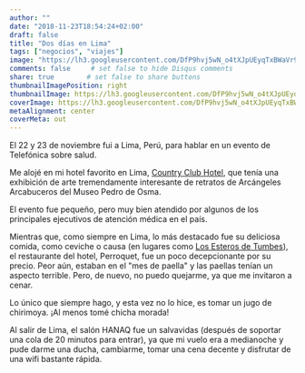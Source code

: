 ```yaml
---
author: ""
date: "2018-11-23T18:54:24+02:00"
draft: false
title: "Dos días en Lima"
tags: ["negocios", "viajes"]
image: "https://lh3.googleusercontent.com/DfP9hvj5wN_o4tXJpUEyqTxBWaVr9DzDgpXEJ5tw8wD-AB1mTeNJfRZkmVNBpBjpAyfbGiqM_HvCS__m0QFA6XLNAS-DZ5SXzLcuJrrk9MZMabjGpm1oskWhOvj1PmbyT32su8_Apx4=w1920-h1080"
comments: false     # set false to hide Disqus comments
share: true        # set false to share buttons
thumbnailImagePosition: right
thumbnailImage: https://lh3.googleusercontent.com/DfP9hvj5wN_o4tXJpUEyqTxBWaVr9DzDgpXEJ5tw8wD-AB1mTeNJfRZkmVNBpBjpAyfbGiqM_HvCS__m0QFA6XLNAS-DZ5SXzLcuJrrk9MZMabjGpm1oskWhOvj1PmbyT32su8_Apx4=w1920-h1080
coverImage: https://lh3.googleusercontent.com/DfP9hvj5wN_o4tXJpUEyqTxBWaVr9DzDgpXEJ5tw8wD-AB1mTeNJfRZkmVNBpBjpAyfbGiqM_HvCS__m0QFA6XLNAS-DZ5SXzLcuJrrk9MZMabjGpm1oskWhOvj1PmbyT32su8_Apx4=w1920-h1080
metaAlignment: center
coverMeta: out
---
```


El 22 y 23 de noviembre fui a Lima, Perú, para hablar en un evento de Telefónica sobre salud.

<!--more-->

Me alojé en mi hotel favorito en Lima, [Country Club Hotel](https://www.lhw.com/hotel/Country-Club-Lima-Hotel-Lima-Peru), que tenía una exhibición de arte tremendamente interesante de retratos de Arcángeles Arcabuceros del Museo Pedro de Osma.

El evento fue pequeño, pero muy bien atendido por algunos de los principales ejecutivos de atención médica en el país.

Mientras que, como siempre en Lima, lo más destacado fue su deliciosa comida, como ceviche o causa (en lugares como [Los Esteros de Tumbes](https://www.facebook.com/esterosdetumbes/)), el restaurante del hotel, Perroquet, fue un poco decepcionante por su precio. Peor aún, estaban en el "mes de paella" y las paellas tenían un aspecto terrible. Pero, de nuevo, no puedo quejarme, ya que me invitaron a cenar.

Lo único que siempre hago, y esta vez no lo hice, es tomar un jugo de chirimoya. ¡Al menos tomé chicha morada!

Al salir de Lima, el salón HANAQ fue un salvavidas (después de soportar una cola de 20 minutos para entrar), ya que mi vuelo era a medianoche y pude darme una ducha, cambiarme, tomar una cena decente y disfrutar de una wifi bastante rápida.

<script src="https://cdn.jsdelivr.net/npm/publicalbum@latest/dist/pa-embed-player.min.js" async></script>
<div class="pa-embed-player" style="width:100%; height:480px; display:none;"
  data-link="https://photos.app.goo.gl/4empgm1m27rd9dJT7"
  data-title="34 new photos by Jorge Cortell">
  <img data-src="https://lh3.googleusercontent.com/aDaz9x7kZbWVsLaLp_Q12R3oyrYfCVivhjGwmgKO_dX11AhL3RuDKRAKetJ0Vs7B92nTqe69zJn037V6AYo72HEQZpd2ZybpbbKjavW-X9l-IHzy1XYVoJbe1eEwYcmwLTqy5uh-ZQs=w1920-h1080" src="" alt="" />
  <img data-src="https://lh3.googleusercontent.com/LZLV5y44pCQd4VC1OiefadzB9055cPOAt9MQuGdpcIqmQ3NbpQR_xPKs5q9HbgYGc2JxmFz2X3d-wlRj5pLznIxvcOpVUWH3r3NOnCaLyxsbw1_TnZ1jax9k62FPOC8KddMg7giZw8s=w1920-h1080" src="" alt="" />
  <img data-src="https://lh3.googleusercontent.com/OeIUl5V62clrvEfH3qLG5qYZRjfcUL97FIcOPjvZfPVDBm0kTHa-GDyjyv9agHha0i5AFpGK22-7AIsXmkuvSdBQJv6-P8M06DeDFTit7-Mpew75GUOx7-rKw8PxPubVoH2TP5zejAg=w1920-h1080" src="" alt="" />
  <img data-src="https://lh3.googleusercontent.com/dnYIA1dPW6zEvqgdxQHON1R8aSEjld7GRPvPi7CL3_-lGtYjFU0ON-5U-j1YBKSpv-ytkVtP6yFOqE6FJdGuHph1MJLXdWDGWfAVl0X1FJP-82Mv1NcKPBmdJTXcSvrFhZVOIzL2a-4=w1920-h1080" src="" alt="" />
  <img data-src="https://lh3.googleusercontent.com/w_apPotjufWSB3fdGnKUeFW6E--3HmK7xA1m2k_AhCt0pRAtR9gnfMRlXKkBmhkAO4N7UFNYljePFftt8RdyD_B4IqlJc5mK1Jsx-jO-WTyUGhN07lyZVde_EQRjH7m6ZQyFD2oQ_vQ=w1920-h1080" src="" alt="" />
  <img data-src="https://lh3.googleusercontent.com/GRA9teEZ7pp1d0euyjj5C6JY6ZJladwRjnztsIEeHOl-7QSV0XbpRU3NfhuIuw5ZePClwcel3wPLW6oTuDenjNaaki2P1GP9oE_ll2AwZhoYV7Om3KV0w5b9GvmkeGU2BJO4tHonbl8=w1920-h1080" src="" alt="" />
  <img data-src="https://lh3.googleusercontent.com/q8SvNUSGYMlpgqcagAROZPG_QfxT8XE37xaXK6U9T4PULgx8kWYW4BS6Alt3HR3qXeKdKRkgVWZcs2HzZSYY_N7R3rjYLHBAAqEn2EGtmDeQ7IEX0_be2_LR30PJNz1gVs6m_f1ghdw=w1920-h1080" src="" alt="" />
  <img data-src="https://lh3.googleusercontent.com/Xu-yA1FkH-RwQZao4n4FddoN08oPbSb0j5tdPkNFUxzqyjwb-NZQpGB8JQZdMf12Tkjz-aagpMAKJotRrx_g3IiQhi_krMc0TnXxldHYhISbbZA9pBlt2NApFZCeuPT3_W0-gc7kVd4=w1920-h1080" src="" alt="" />
  <img data-src="https://lh3.googleusercontent.com/JjKCOFvG7qTW8g_pS221sYx3VFSsiVMx2zbNJTFiNdy99kQUVmlGBEKRMUwZMrGZRVsDJne8W0Ushb5ZtEQHON0YHATY3Kp1mNovYLmxABT7odF4nvfe5VgiKFCHm8SlTmm-ZJsaah4=w1920-h1080" src="" alt="" />
  <img data-src="https://lh3.googleusercontent.com/AFdXj7AqT52BKbvWV-UwbdrS-Iye2dSU-lsGT-tucTyOVUIWmocPYOFeVm8o3_9_y0DdxLwqjFhB386V0RjuR6d7tRrqR1lKriQD-mUTyHw-KM6E-tF6y4VaEYHzUVYyDgYywVJkWwA=w1920-h1080" src="" alt="" />
  <img data-src="https://lh3.googleusercontent.com/XsFiP9e-7dRgFEZ8gV16aaRIFE8f6G_wErqkO0nyq62in4xxxq6V7ntoTkurZ8LlhaClNJpHQgdsUIZdmjh4eOQEX-9SEbh2wbaNaDUWIN_joAWFgJPuuNOiUw_BzgZtNLy586Tb2L8=w1920-h1080" src="" alt="" />
  <img data-src="https://lh3.googleusercontent.com/QUNLaP2oq_gA-mBaDiGZEYyfoL1wsfZJ1e2fu4GpkYsGwXlWqdZW2JIydrjqPCjQs6TR273299Fpg-9CXUu8ufJtCiXfXvCRh9wQkpBztXKtiovBnBwuVOSlvoD7ZboxC1780mHoSF0=w1920-h1080" src="" alt="" />
  <img data-src="https://lh3.googleusercontent.com/BvoPIYs2clH7xgka04DU41C_Wt2kD8Nn1-QtKUAu4ClsVZ7iDN4Pap_HsXx3lB5ygI-AECtyLI9ynxl-qRuDoMzdgcOHa5kFczL3a16SF4_F6lZ9KlVyzlCtb7OqXHEQxhsiyxrJxZE=w1920-h1080" src="" alt="" />
  <img data-src="https://lh3.googleusercontent.com/xt8np4yq7eU4oGF_M2KduWyVO-TMpsHG70cfbI8a2a_ShyBpcPObhBm7rMi3GV71x1zoQbP-2oB3gHzLzX4CrOBNOrhvU9Qu6ZTwhWy7acL2bR0YmJoaCms346P6MBf6fQlwYwSondk=w1920-h1080" src="" alt="" />
  <img data-src="https://lh3.googleusercontent.com/7p7bWDNfgzWNAHlxVKs0c1qK75JTaQTTl-kzLQB601BlDNwQagEDqLe7lt0-pTKihxbbPws-BacCd2-82imRghkyjfPGkKC9n4vD8srTBM0vbmibEb8a7vWc8znBfv6KOQ21fe6_VsY=w1920-h1080" src="" alt="" />
  <img data-src="https://lh3.googleusercontent.com/P2Bl6ouosFKsGFILOAcNrPRLT8bC1ivmGGtuBXytca2FhElESXNgVwAq5pEjbaV2kCT1_vMxGTfXAmyDPTP7Ra73KFDi4F-JpBbgb3UlIRwDwH-J_dbxmrdbh-gaMo20UsEnW16_VgA=w1920-h1080" src="" alt="" />
  <img data-src="https://lh3.googleusercontent.com/C4IQq615vAa_y1CgHi5uOWnyq8bQNJi37SwVhkRKoeBKmrZ0gD7eFC54-0BrrxT6pQ9V0Vfuc8ErLAC_AY5E25KdcoQ-vywWoZIMO1Gp_W8tEQ4IcmEu9BBL1i7hJhDw5Zd50Ja2EfM=w1920-h1080" src="" alt="" />
  <img data-src="https://lh3.googleusercontent.com/bNtoX2VNPG5DHK5kbSoLAnDUXU4KBtjc70E7hI57paRDPpO_DZtdLmwwZE4h_Am6OfcpgILUOluxBlSYnvTiZ8lYnu6R-uOt5mw4vJDjYBQtDb69NWpmVzSVVv8D1YYWf9XaceM3CH8=w1920-h1080" src="" alt="" />
  <img data-src="https://lh3.googleusercontent.com/1UkOZPi8Y0_5OJtnQBepSAbbk_ZDYqP3q1a1d58mA-o9mRWlmdQ2ZJhxQlIcP9xzFC5QgM8loMzXuBjckOy9AWwutGAMH1OrMt3sXNSgmLiEnqR6GKwt4tO7xsjY3_zSdyDYRqtUgzY=w1920-h1080" src="" alt="" />
  <img data-src="https://lh3.googleusercontent.com/nZj8B5k35fEzk0bMSRuSw1YMz-gKh1cZtKvwyJY38HEdq6m602RbwwQMudZqquY2nGXa3ydIVtQEZHKRZ0oI2dNxy4mlmRfBim5LooMD6N4LorxqvOBvwMa56QBKcYoq3CMyHPDD38g=w1920-h1080" src="" alt="" />
  <img data-src="https://lh3.googleusercontent.com/OvTL-KQU-S1YfQb1rS4DshzdBUF1gRfxfw6sh9wnGwBNYaZdNY8pr4c8D007OMUfuPB4iaaIetTmXf8fPnWzCBbktm9NgaaAvx4ouzKwq0BPBiB_2lf8ILXTFnKWhXC3XruCRCSva1o=w1920-h1080" src="" alt="" />
  <img data-src="https://lh3.googleusercontent.com/te8ZcUlAyhIpW-p-SwLrzmt4uU9eHmmyfEixaOXj-qPY7A8NgKc225Clq90sBuCVNLnbwdUQoXxdYOGgaCLBLqr3qki_CBSN6a5g6txp4tme7en90Fljmdi0LKroktVYHUY-P1LJIRo=w1920-h1080" src="" alt="" />
  <img data-src="https://lh3.googleusercontent.com/i9CKOjsBV_2LfHzd0grr-diTbjUFl-28SFwybAMMhtxp7wcHrMiJZbBxObx6Vtj84XMnHl7HrQlU0GZhXBkimso0_U_0CCiEWPvYNhuCWowbE9Dmj83yHanCRgLSaTt7mjFWNjbMH50=w1920-h1080" src="" alt="" />
  <img data-src="https://lh3.googleusercontent.com/mTWRDhXEzk7GYWZ1nYJjwPSZSK7LTYRfvzCnSrQ7MMOw6wlEJEIpDJf-YhoAkhokfOCS8lG6qGMvD18jgle9jHog9qDJBMZpTD-dm5Mnr9BNbVkJpTYz4u7p1urYdjMDFEqNasHrFNk=w1920-h1080" src="" alt="" />
  <img data-src="https://lh3.googleusercontent.com/K2j0oIfueKvZTMGeiESYYH9KiKsJdmqQhRF_I6dgoUohnQDKjSL5VOeF83hfViahc23ErgZmxGAbP-SdZpTKbzB0fUOqC5mbqw9I5iRMUPLlxiAoMSArKe1ptSqmKHT8OnBp_7M7CcQ=w1920-h1080" src="" alt="" />
  <img data-src="https://lh3.googleusercontent.com/aB9boO4YIgbZ0OgOiCg0Yn7IqIi6fRt9-jFJhhaQ8qOTieYA70WQbBak5UHst8QRRa_3ZlVp2lYQxP3SWDFHlE_ea4klQ0_4lmj45QNbJgRmISfsLx0fWuwHjbZKDTFPZbk-_dTMGrs=w1920-h1080" src="" alt="" />
  <img data-src="https://lh3.googleusercontent.com/59oipvD2YW4-nicLaJrj27JZO66M4q5bbMnm8XoY7WJSul24EaLlks-RXaA0-9pgL76-MGB9BJSAbxzAohc63pbUf9hzpTL0M4qybD6DhcZTHfBY4MlntOKdy_L_Ud4xYzyu46E9sxg=w1920-h1080" src="" alt="" />
  <img data-src="https://lh3.googleusercontent.com/o__aO68PV5z94Bi1dwK7zEPZ3omt1y6-x6pcIEkD4ddShh7BBZ5apZyPNIYHKKB4s9tdwgSWdi81Ev9augXV2nmi56hhRpa63GDEhW9_UgLC6HJTrwvbRoPrz0QLBmG2IcONtb_fqh0=w1920-h1080" src="" alt="" />
  <img data-src="https://lh3.googleusercontent.com/BT8cM2rBluCnk4dGVR5-TQUfDa7Kjepc-R6Y4BUTIygcU5PZjOSaNfdQ-yTePPJtUaqBmRdk98pErikv0PUSDQQJvl75Us-DAUJfvwTDu9JbGD2gjcDR66-6tCLQeeXH1ogBSZjwEBY=w1920-h1080" src="" alt="" />
  <img data-src="https://lh3.googleusercontent.com/QgVqI5nUnH0h4WAvVTE7qPZMfajWA6O0Vjd5iF20vych5eOF1Wo-1Xao-5fgCHRztzOv2WDk-xeeEB6Nw545Lu2Q1tX9H5D-0OtMVAyoRPwo0u8vSh9jV0iAyGiyt5tvs-imsuE6m0A=w1920-h1080" src="" alt="" />
  <img data-src="https://lh3.googleusercontent.com/xVz7nfIjXc-BnhF_RgiMPHOUZfWg8hrW3HaQ0RfGq5zK01WrOg4y77FtULW6ppw-SwoyS8jd68M3PVIAqkPcqK5V40q1wP6NG7lJ-RlpyOtpYFlzt2vtBb9Y_FxLAcEtLoP0TvRLfTU=w1920-h1080" src="" alt="" />
  <img data-src="https://lh3.googleusercontent.com/8VNSVWVfXwb4lvk-bpCPA46q2_8hUpd0dSYnKrPxfNURPAL-ABjuxDW7aM78jgnoTVw2nb_UqhYESR-G1h_t-By6HYF0pdUCMWOn6CO0H4vwsFQLcsXbEbHy2v3YF_H2O1RS_wXxUzA=w1920-h1080" src="" alt="" />
  <img data-src="https://lh3.googleusercontent.com/14sC8FLGkO832pTyJmj6xen1TzQq63YiSez6tBjjIHezUFpMi0fP5R12FWgVpn_mkhAkKr84WLdyCQu-qpnMLHQJeNlAybZo0tPNgs4btJxVuUXKa1qg2btZms7FNCqMJ2IVlvFfyL4=w1920-h1080" src="" alt="" />
  <img data-src="https://lh3.googleusercontent.com/4YPH1OL4LpQQb3Dzl3xgQKh1Z3VlQv8dJygaeqBhJcWCExcRvqJHx1ljnJNQG3NiXlEc6W6qDGCUv9it7UWSa8GwD_7KAXiDB2iRc2uRBS3-TN4yQhpAhlERXpZue4k0ok6q2xO9RaE=w1920-h1080" src="" alt="" />
</div>
